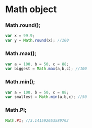 # Math object

### Math.round(); 

```js
var x = 99.9; 
var y = Math.round(x); //100
```

### Math.max(); 

```js
var a = 100, b = 50, c = 88;   
var biggest = Math.max(a,b,c); //100
```

### Math.min(); 

```js
var a = 100, b = 50, c = 88;   
var smallest = Math.min(a,b,c); //50
```

### Math.PI; 

```js
Math.PI; //3.141592653589793
```

